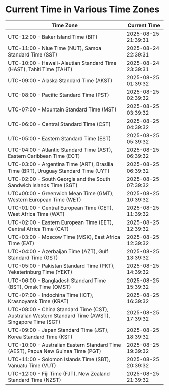 # Current Time in Various Time Zones

| Time Zone | Current Time |
|-----------|--------------|
| UTC-12:00 - Baker Island Time (BIT) | 2025-08-25 21:39:31 |
| UTC-11:00 - Niue Time (NUT), Samoa Standard Time (SST) | 2025-08-24 22:39:31 |
| UTC-10:00 - Hawaii-Aleutian Standard Time (HAST), Tahiti Time (TAHT) | 2025-08-24 23:39:31 |
| UTC-09:00 - Alaska Standard Time (AKST) | 2025-08-25 01:39:32 |
| UTC-08:00 - Pacific Standard Time (PST) | 2025-08-25 02:39:32 |
| UTC-07:00 - Mountain Standard Time (MST) | 2025-08-25 03:39:32 |
| UTC-06:00 - Central Standard Time (CST) | 2025-08-25 04:39:32 |
| UTC-05:00 - Eastern Standard Time (EST) | 2025-08-25 05:39:32 |
| UTC-04:00 - Atlantic Standard Time (AST), Eastern Caribbean Time (ECT) | 2025-08-25 06:39:32 |
| UTC-03:00 - Argentina Time (ART), Brasília Time (BRT), Uruguay Standard Time (UYT) | 2025-08-25 06:39:32 |
| UTC-02:00 - South Georgia and the South Sandwich Islands Time (SGT) | 2025-08-25 07:39:32 |
| UTC±00:00 - Greenwich Mean Time (GMT), Western European Time (WET) | 2025-08-25 10:39:32 |
| UTC+01:00 - Central European Time (CET), West Africa Time (WAT) | 2025-08-25 11:39:32 |
| UTC+02:00 - Eastern European Time (EET), Central Africa Time (CAT) | 2025-08-25 12:39:32 |
| UTC+03:00 - Moscow Time (MSK), East Africa Time (EAT) | 2025-08-25 12:39:32 |
| UTC+04:00 - Azerbaijan Time (AZT), Gulf Standard Time (GST) | 2025-08-25 13:39:32 |
| UTC+05:00 - Pakistan Standard Time (PKT), Yekaterinburg Time (YEKT) | 2025-08-25 14:39:32 |
| UTC+06:00 - Bangladesh Standard Time (BST), Omsk Time (OMST) | 2025-08-25 15:39:32 |
| UTC+07:00 - Indochina Time (ICT), Krasnoyarsk Time (KRAT) | 2025-08-25 16:39:32 |
| UTC+08:00 - China Standard Time (CST), Australian Western Standard Time (AWST), Singapore Time (SGT) | 2025-08-25 17:39:32 |
| UTC+09:00 - Japan Standard Time (JST), Korea Standard Time (KST) | 2025-08-25 18:39:32 |
| UTC+10:00 - Australian Eastern Standard Time (AEST), Papua New Guinea Time (PGT) | 2025-08-25 19:39:32 |
| UTC+11:00 - Solomon Islands Time (SBT), Vanuatu Time (VUT) | 2025-08-25 20:39:32 |
| UTC+12:00 - Fiji Time (FJT), New Zealand Standard Time (NZST) | 2025-08-25 21:39:32 |
